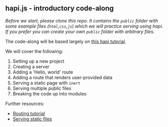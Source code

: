 ## hapi.js - introductory code-along

_Before we start, please clone this repo. It contains the `public` folder with some example files (`html`,`css`,`js`) which we will practice serving using hapi. If you prefer you can create your own `public` folder with arbitrary files._

The code-along will be based largely on [this hapi tutorial](https://hapijs.com/tutorials/getting-started?lang=en_US).

We will cover the following:
1. Setting up a new project
2. Creating a server
3. Adding a 'Hello, world' route
4. Adding a route that renders user-provided data
5. Serving a static page with `inert`
6. Serving multiple public files
7. Breaking the code up into modules

Further resources:
- [Routing tutorial](https://hapijs.com/tutorials/routing)
- [Serving static files](https://hapijs.com/tutorials/serving-files)
